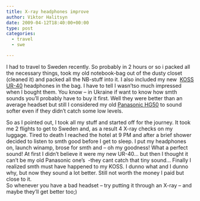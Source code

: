 ```yaml
---
title: X-ray headphones improve
author: Viktor Halitsyn
date: 2009-04-12T18:40:00+00:00
type: post
categories:
  - travel
  - swe

---
```

I had to travel to Sweden recently. So probably in 2 hours or so i packed all the necessary things, took my old notebook-bag out of the dusty closet (cleaned it) and packed all the NB-stuff into it. I also included my new  [KOSS UR-40][1] headphones in the bag. I have to tell I wasn&#8217;tso much impressed when I bought them. You know &#8211; in Ukraine if want to know how smth sounds you&#8217;ll probably have to buy it first. Well they were better than an average headset but still I considered my old [Panasonic HG50][2] to sound softer even if they didn&#8217;t catch some low levels. 

<div>
  So as I pointed out, I took all my stuff and started off for the journey. It took me 2 flights to get to Sweden and, as a result 4 X-ray checks on my luggage. Tired to death I reached the hotel at 9 PM and after a brief shower decided to listen to smth good before I get to sleep. I put my headphones on, launch winamp, brose for smth and &#8211; oh my goodness! What a perfect sound! At first I didn&#8217;t believe it were my new UR-40&#8230; but then I thought it can&#8217;t be my old Panasonic one&#8217;s  -they cant catch that tiny sound&#8230; Finally I realized smth must have happened to my KOSS. I dunno what and I dunno why, but now they sound a lot better. Still not worth the money I paid but close to it. 
</div>

<div>
  So whenever you have a bad headset &#8211; try putting it through an X-ray – and maybe they&#8217;ll get better too;)
</div>

<div>
</div>

 [1]: http://www.koss.com/koss/kossweb.nsf/p?openform&pc%5Efs%5EUR40
 [2]: http://www2.panasonic.com/consumer-electronics/shop/Audio/Headphones/Neck-Band/model.RP-HG50_11002_7000000000000005702
